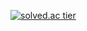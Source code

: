 [![solved.ac tier](http://mazassumnida.wtf/api/generate_badge?boj={userid})](https://solved.ac/{songsuheon97})
